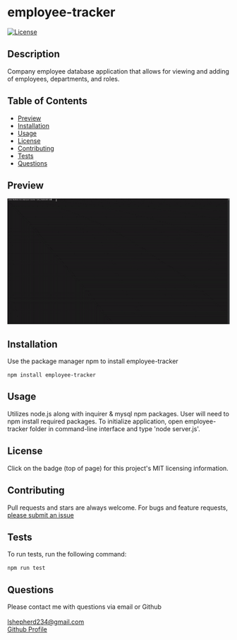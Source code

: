 # employee-tracker
[![License](https://img.shields.io/badge/License-MIT-yellow.svg)](https://opensource.org/licenses/MIT)  

## Description
Company employee database application that allows for viewing and adding of employees, departments, and roles.

## Table of Contents
- [Preview](#preview)
- [Installation](#installation)
- [Usage](#usage)
- [License](#license)
- [Contributing](#contributing)
- [Tests](#tests)
- [Questions](#questions)

## Preview
![employee-tracker](./assets/employee-tracker-preview.gif)

## Installation
Use the package manager npm to install employee-tracker  
<pre><code>npm install employee-tracker</code></pre>

## Usage
Utilizes node.js along with inquirer & mysql npm packages. User will need to npm install required packages. To initialize application, open employee-tracker folder in command-line interface and type 'node server.js'.

## License  
Click on the badge (top of page) for this project's MIT licensing information.

## Contributing
Pull requests and stars are always welcome. For bugs and feature requests, [please submit an issue](https://github.com/ShepLT1/employee-tracker/issues/new)

## Tests  
To run tests, run the following command:
<pre><code>npm run test</pre></code>

## Questions
Please contact me with questions via email or Github  
<br>
lshepherd234@gmail.com  
[Github Profile](https://github.com/ShepLT1)